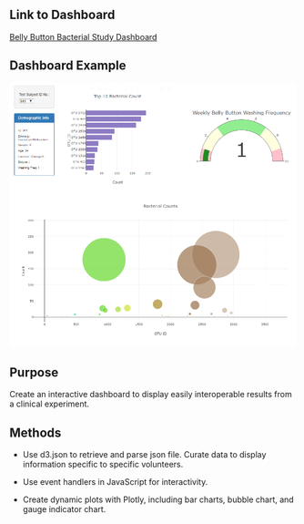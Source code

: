 ## Link to Dashboard
[Belly Button Bacterial Study Dashboard](https://calistic.github.io/Interactive_Dashboard_Bacterial_Swab/)

## Dashboard Example
![](https://github.com/Calistic/BacterialSpeciesDashboard/blob/master/pics/example1.PNG)

## Purpose
Create an interactive dashboard to display easily interoperable results from a clinical experiment.

## Methods
- Use d3.json to retrieve and parse json file. Curate data to display information specific to specific volunteers.

- Use event handlers in JavaScript for interactivity.

- Create dynamic plots with Plotly, including bar charts, bubble chart, and gauge indicator chart.
